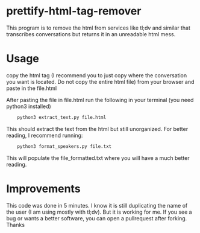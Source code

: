 # prettify-html-tag-remover
This program is to remove the html from services like tl;dv and similar that transcribes conversations but returns it in an unreadable html mess.


# Usage

copy the html tag (I recommend you to just copy where the conversation you want is located. Do not copy the entire html file) from your browser and paste in the file.html

After pasting the file in file.html run the following in your terminal (you need python3 installed)

```bash
    python3 extract_text.py file.html 
```

This should extract the text from the html but still unorganized. For better reading, I recommend running:

```bash
    python3 format_speakers.py file.txt
```

This will populate the file_formatted.txt where you will have a much better reading.

# Improvements

This code was done in 5 minutes. I know it is still duplicating the name of the user (I am using mostly with tl;dv). But it is working for me. If you see a bug or wants a better software, you can open a pullrequest after forking. Thanks